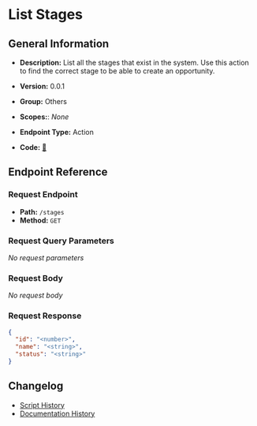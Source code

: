 # List Stages

## General Information

- **Description:** List all the stages that exist in the system. Use this action to find
the correct stage to be able to create an opportunity.

- **Version:** 0.0.1
- **Group:** Others
- **Scopes:**: _None_
- **Endpoint Type:** Action
- **Code:** [🔗](https://github.com/NangoHQ/integration-templates/tree/main/integrations/unanet/actions/list-stages.ts)

## Endpoint Reference

### Request Endpoint

- **Path:** `/stages`
- **Method:** `GET`

### Request Query Parameters

_No request parameters_

### Request Body

_No request body_

### Request Response

```json
{
  "id": "<number>",
  "name": "<string>",
  "status": "<string>"
}
```

## Changelog

- [Script History](https://github.com/NangoHQ/integration-templates/commits/main/integrations/unanet/actions/list-stages.ts)
- [Documentation History](https://github.com/NangoHQ/integration-templates/commits/main/integrations/unanet/actions/list-stages.md)

